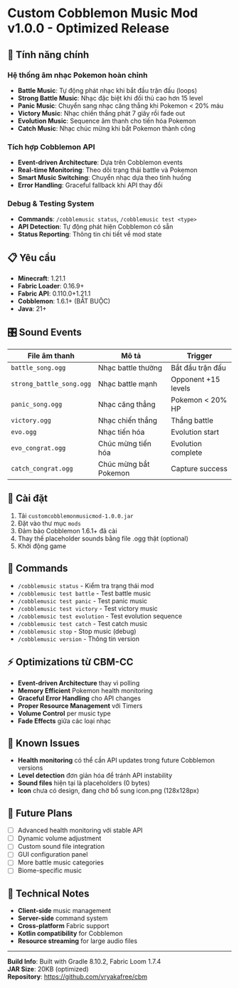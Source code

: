 # Custom Cobblemon Music Mod v1.0.0 - Optimized Release

## 🎵 Tính năng chính

### Hệ thống âm nhạc Pokemon hoàn chỉnh
- **Battle Music**: Tự động phát nhạc khi bắt đầu trận đấu (loops)
- **Strong Battle Music**: Nhạc đặc biệt khi đối thủ cao hơn 15 level
- **Panic Music**: Chuyển sang nhạc căng thẳng khi Pokemon < 20% máu
- **Victory Music**: Nhạc chiến thắng phát 7 giây rồi fade out
- **Evolution Music**: Sequence âm thanh cho tiến hóa Pokemon
- **Catch Music**: Nhạc chúc mừng khi bắt Pokemon thành công

### Tích hợp Cobblemon API
- **Event-driven Architecture**: Dựa trên Cobblemon events
- **Real-time Monitoring**: Theo dõi trạng thái battle và Pokemon
- **Smart Music Switching**: Chuyển nhạc dựa theo tình huống
- **Error Handling**: Graceful fallback khi API thay đổi

### Debug & Testing System
- **Commands**: `/cobblemusic status`, `/cobblemusic test <type>`
- **API Detection**: Tự động phát hiện Cobblemon có sẵn
- **Status Reporting**: Thông tin chi tiết về mod state

## 📋 Yêu cầu

- **Minecraft**: 1.21.1
- **Fabric Loader**: 0.16.9+
- **Fabric API**: 0.110.0+1.21.1
- **Cobblemon**: 1.6.1+ (BẮT BUỘC)
- **Java**: 21+

## 🎛️ Sound Events

| File âm thanh | Mô tả | Trigger |
|---------------|-------|---------|
| `battle_song.ogg` | Nhạc battle thường | Bắt đầu trận đấu |
| `strong_battle_song.ogg` | Nhạc battle mạnh | Opponent +15 levels |
| `panic_song.ogg` | Nhạc căng thẳng | Pokemon < 20% HP |
| `victory.ogg` | Nhạc chiến thắng | Thắng battle |
| `evo.ogg` | Nhạc tiến hóa | Evolution start |
| `evo_congrat.ogg` | Chúc mừng tiến hóa | Evolution complete |
| `catch_congrat.ogg` | Chúc mừng bắt Pokemon | Capture success |

## 🔧 Cài đặt

1. Tải `customcobblemonmusicmod-1.0.0.jar`
2. Đặt vào thư mục `mods`
3. Đảm bảo Cobblemon 1.6.1+ đã cài
4. Thay thế placeholder sounds bằng file .ogg thật (optional)
5. Khởi động game

## 📝 Commands

- `/cobblemusic status` - Kiểm tra trạng thái mod
- `/cobblemusic test battle` - Test battle music
- `/cobblemusic test panic` - Test panic music  
- `/cobblemusic test victory` - Test victory music
- `/cobblemusic test evolution` - Test evolution sequence
- `/cobblemusic test catch` - Test catch music
- `/cobblemusic stop` - Stop music (debug)
- `/cobblemusic version` - Thông tin version

## ⚡ Optimizations từ CBM-CC

- **Event-driven Architecture** thay vì polling
- **Memory Efficient** Pokemon health monitoring
- **Graceful Error Handling** cho API changes
- **Proper Resource Management** với Timers
- **Volume Control** per music type
- **Fade Effects** giữa các loại nhạc

## 🐛 Known Issues

- **Health monitoring** có thể cần API updates trong future Cobblemon versions
- **Level detection** đơn giản hóa để tránh API instability
- **Sound files** hiện tại là placeholders (0 bytes)
- **Icon** chưa có design, đang chờ bổ sung icon.png (128x128px)

## 🔮 Future Plans

- [ ] Advanced health monitoring với stable API
- [ ] Dynamic volume adjustment
- [ ] Custom sound file integration
- [ ] GUI configuration panel
- [ ] More battle music categories
- [ ] Biome-specific music

## 📜 Technical Notes

- **Client-side** music management
- **Server-side** command system  
- **Cross-platform** Fabric support
- **Kotlin compatibility** for Cobblemon
- **Resource streaming** for large audio files

---

**Build Info**: Built with Gradle 8.10.2, Fabric Loom 1.7.4  
**JAR Size**: 20KB (optimized)  
**Repository**: https://github.com/vryakafree/cbm